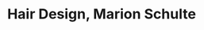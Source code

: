---
title: "Hair Design, Marion Schulte"
url: /steinfurt/hair-design-marion-schulte/
shop: Friseur
---